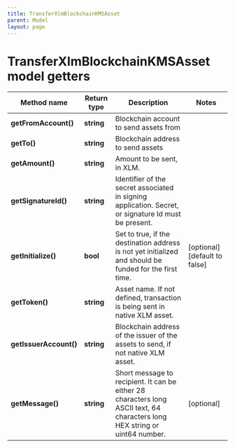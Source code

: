 ```yaml
---
title: TransferXlmBlockchainKMSAsset
parent: Model
layout: page
---
```


# TransferXlmBlockchainKMSAsset model getters

Method name | Return type | Description | Notes
------------ | ------------- | ------------- | -------------
**getFromAccount()** | **string** | Blockchain account to send assets from |
**getTo()** | **string** | Blockchain address to send assets |
**getAmount()** | **string** | Amount to be sent, in XLM. |
**getSignatureId()** | **string** | Identifier of the secret associated in signing application. Secret, or signature Id must be present. |
**getInitialize()** | **bool** | Set to true, if the destination address is not yet initialized and should be funded for the first time. | [optional] [default to false]
**getToken()** | **string** | Asset name. If not defined, transaction is being sent in native XLM asset. |
**getIssuerAccount()** | **string** | Blockchain address of the issuer of the assets to send, if not native XLM asset. |
**getMessage()** | **string** | Short message to recipient. It can be either 28 characters long ASCII text, 64 characters long HEX string or uint64 number. | [optional]

